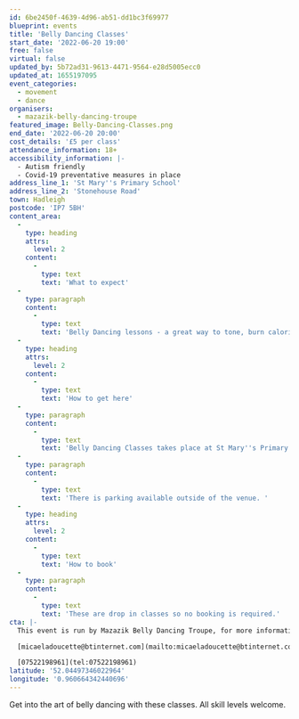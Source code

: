 ```yaml
---
id: 6be2450f-4639-4d96-ab51-dd1bc3f69977
blueprint: events
title: 'Belly Dancing Classes'
start_date: '2022-06-20 19:00'
free: false
virtual: false
updated_by: 5b72ad31-9613-4471-9564-e28d5005ecc0
updated_at: 1655197095
event_categories:
  - movement
  - dance
organisers:
  - mazazik-belly-dancing-troupe
featured_image: Belly-Dancing-Classes.png
end_date: '2022-06-20 20:00'
cost_details: '£5 per class'
attendance_information: 18+
accessibility_information: |-
  - Autism friendly
  - Covid-19 preventative measures in place
address_line_1: 'St Mary''s Primary School'
address_line_2: 'Stonehouse Road'
town: Hadleigh
postcode: 'IP7 5BH'
content_area:
  -
    type: heading
    attrs:
      level: 2
    content:
      -
        type: text
        text: 'What to expect'
  -
    type: paragraph
    content:
      -
        type: text
        text: 'Belly Dancing lessons - a great way to tone, burn calories and have fun. Come and join for a wiggle and a giggle.'
  -
    type: heading
    attrs:
      level: 2
    content:
      -
        type: text
        text: 'How to get here'
  -
    type: paragraph
    content:
      -
        type: text
        text: 'Belly Dancing Classes takes place at St Mary''s Primary School in Hadleigh. '
  -
    type: paragraph
    content:
      -
        type: text
        text: 'There is parking available outside of the venue. '
  -
    type: heading
    attrs:
      level: 2
    content:
      -
        type: text
        text: 'How to book'
  -
    type: paragraph
    content:
      -
        type: text
        text: 'These are drop in classes so no booking is required.'
cta: |-
  This event is run by Mazazik Belly Dancing Troupe, for more information please get in touch via:

  [micaeladoucette@btinternet.com](mailto:micaeladoucette@btinternet.com)

  [07522198961](tel:07522198961)
latitude: '52.04497346022964'
longitude: '0.960664342440696'
---
```

Get into the art of belly dancing with these classes. All skill levels welcome.
